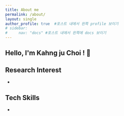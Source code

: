 ```yaml
---
title: About me
permalink: /about/
layout: single
author_profile: true  #포스트 내에서 왼쪽 profile 보이기
# sidebar:
#     nav: "docs" #포스트 내에서 왼쪽에 docs 보이기
---
```


## Hello, I'm Kahng ju Choi ! 🙂



## Research Interest  

- 

## Tech Skills  

- 
